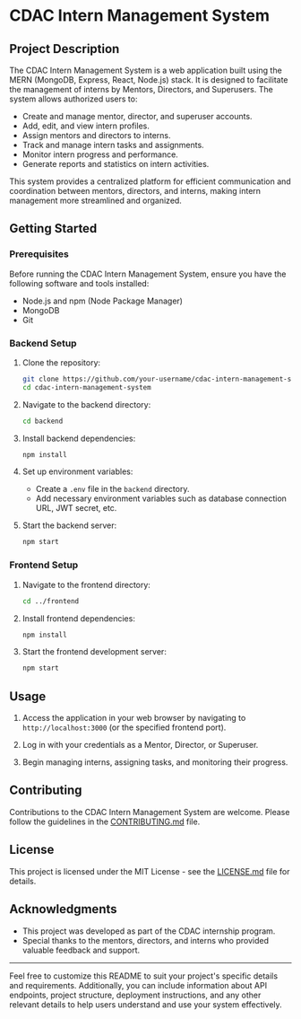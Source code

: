 # CDAC Intern Management System

## Project Description

The CDAC Intern Management System is a web application built using the MERN (MongoDB, Express, React, Node.js) stack. It is designed to facilitate the management of interns by Mentors, Directors, and Superusers. The system allows authorized users to:

- Create and manage mentor, director, and superuser accounts.
- Add, edit, and view intern profiles.
- Assign mentors and directors to interns.
- Track and manage intern tasks and assignments.
- Monitor intern progress and performance.
- Generate reports and statistics on intern activities.

This system provides a centralized platform for efficient communication and coordination between mentors, directors, and interns, making intern management more streamlined and organized.

## Getting Started

### Prerequisites

Before running the CDAC Intern Management System, ensure you have the following software and tools installed:

- Node.js and npm (Node Package Manager)
- MongoDB
- Git

### Backend Setup

1. Clone the repository:

   ```bash
   git clone https://github.com/your-username/cdac-intern-management-system.git
   cd cdac-intern-management-system
   ```

2. Navigate to the backend directory:

   ```bash
   cd backend
   ```

3. Install backend dependencies:

   ```bash
   npm install
   ```

4. Set up environment variables:
   - Create a `.env` file in the `backend` directory.
   - Add necessary environment variables such as database connection URL, JWT secret, etc.

5. Start the backend server:

   ```bash
   npm start
   ```

### Frontend Setup

1. Navigate to the frontend directory:

   ```bash
   cd ../frontend
   ```

2. Install frontend dependencies:

   ```bash
   npm install
   ```

3. Start the frontend development server:

   ```bash
   npm start
   ```

## Usage

1. Access the application in your web browser by navigating to `http://localhost:3000` (or the specified frontend port).

2. Log in with your credentials as a Mentor, Director, or Superuser.

3. Begin managing interns, assigning tasks, and monitoring their progress.

## Contributing

Contributions to the CDAC Intern Management System are welcome. Please follow the guidelines in the [CONTRIBUTING.md](CONTRIBUTING.md) file.

## License

This project is licensed under the MIT License - see the [LICENSE.md](LICENSE.md) file for details.

## Acknowledgments

- This project was developed as part of the CDAC internship program.
- Special thanks to the mentors, directors, and interns who provided valuable feedback and support.

---

Feel free to customize this README to suit your project's specific details and requirements. Additionally, you can include information about API endpoints, project structure, deployment instructions, and any other relevant details to help users understand and use your system effectively.
